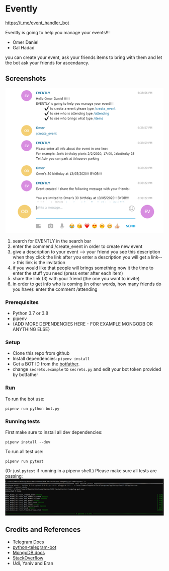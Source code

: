 # Evently
<https://t.me/event_handler_bot>

Evently is going to help you manage your events!!!


* Omer Daniel
* Gal Hadad

you can create your event, ask your friends items to bring with them and let the bot ask your friends for ascendancy. 

## Screenshots

![creating an event](screenshots/evently.png)

1. search for EVENTLY in the search bar 
2. enter the commend /create_event in order to create new event
3. give a description to your event --> your friend you see this description when they click the link
after you enter a description you will get a link--> this link is the invitation
4. if you would like that people will brings something now it the time to enter the stuff you need
(press enter after each item)
5. share the link (3) with your friend (the one you want to invite)
6. in order to get info who is coming (in other words, how many friends do you have):
enter the comment /attending


### Prerequisites
* Python 3.7 or 3.8
* pipenv
* {ADD MORE DEPENDENCIES HERE - FOR EXAMPLE MONGODB OR ANYTHING ELSE}

### Setup
* Clone this repo from github
* Install dependencies: `pipenv install`
* Get a BOT ID from the [botfather](https://telegram.me/BotFather).
* change `secrets.example` to `secrets.py` and edit your bot token provided by botfather



### Run
To run the bot use:

    pipenv run python bot.py

### Running tests
First make sure to install all dev dependencies:

    pipenv install --dev

To run all test  use:

    pipenv run pytest

(Or just `pytest` if running in a pipenv shell.)
Please make sure all tests are passing: 
![Running a tests](screenshots/tests.png)


## Credits and References
* [Telegram Docs](https://core.telegram.org/bots)
* [python-telegram-bot](https://github.com/python-telegram-bot/python-telegram-bot)
* [MongoDB docs](https://docs.mongodb.com/)
* [StackOverflow](https://stackoverflow.com/) 
* Udi, Yaniv and Eran
